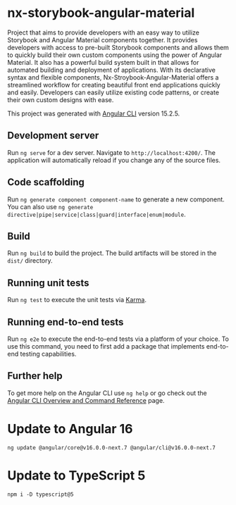 # nx-storybook-angular-material

Project that aims to provide developers with an easy way to utilize Storybook and Angular Material components together. It provides developers with access to pre-built Storybook components and allows them to quickly build their own custom components using the power of Angular Material.
It also has a powerful build system built in that allows for automated building and deployment of applications. With its declarative syntax and flexible components, Nx-Stroybook-Angular-Material offers a streamlined workflow for creating beautiful front end applications quickly and easily. Developers can easily utilize existing code patterns, or create their own custom designs with ease.

This project was generated with [Angular CLI](https://github.com/angular/angular-cli) version 15.2.5.

## Development server

Run `ng serve` for a dev server. Navigate to `http://localhost:4200/`. The application will automatically reload if you change any of the source files.

## Code scaffolding

Run `ng generate component component-name` to generate a new component. You can also use `ng generate directive|pipe|service|class|guard|interface|enum|module`.

## Build

Run `ng build` to build the project. The build artifacts will be stored in the `dist/` directory.

## Running unit tests

Run `ng test` to execute the unit tests via [Karma](https://karma-runner.github.io).

## Running end-to-end tests

Run `ng e2e` to execute the end-to-end tests via a platform of your choice. To use this command, you need to first add a package that implements end-to-end testing capabilities.

## Further help

To get more help on the Angular CLI use `ng help` or go check out the [Angular CLI Overview and Command Reference](https://angular.io/cli) page.

# Update to Angular 16

```shell
ng update @angular/core@v16.0.0-next.7 @angular/cli@v16.0.0-next.7
```

# Update to TypeScript 5

```shell
npm i -D typescript@5
```
